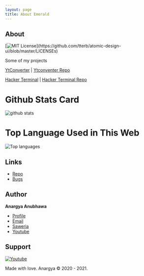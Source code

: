 ```yaml
---
layout: page
title: About Emerald
---
```

## About
[![MIT License](https://img.shields.io/apm/l/atomic-design-ui.svg?)](https://github.com/tterb/atomic-design-ui/blob/master/LICENSEs)

Some of my projects

[YtConverter](https://anargya-anubhawa.github.io/ytconverter/ "YtConverter") |
[Ytconventer Repo](https://github.com/anargya-anubhawa/ytconventer "Ytconventer")

[Hacker Terminal](https://anargya-anubhawa.github.io/hacker-terminal/ "Hacker Terminal") |
[Hacker Terminal Repo](https://github.com/anargya-anubhawa/hacker-terminal "Hacker Terminal")

# Github Stats Card
![github stats](https://github-readme-stats.vercel.app/api?username=anargya-anubhawa)

# Top Language Used in This Web
![Top languages](https://github-readme-stats.vercel.app/api/top-langs/?username=anargya-anubhawa)

## Links

- [Repo](https://github.com/anargya-anubhawa/anargya-anubhawa.github.ii "Repo")
- [Bugs](https://github.com/anargya-anubhawa/anargya-anubhawa.github.io/issue "Issues Page")

## Author

**Anargya Anubhawa**

- [Profile](https://github.com/anargya-anubhawa "Anargya Prima Anubhawa")
- [Email](anargyaprima2@gmail.com?subject=Hi  "Hi!")
- [Saweria](https://saweria.co/AnargyaAnubhawa "Anargya Prima Anubhawa")
- [Youtube](https://youtube.com/channel/UCYbCoNjc_H7gsrlLCUJ-1sg "Anargya Prima Anubhawa")

## Support

<a href="https://youtube.com/channel/UCYbCoNjc_H7gsrlLCUJ-1sg?sub_confirmation=1"><img alt="Youtube" title="Youtube" src="https://img.shields.io/badge/-Subscribe-red?style=for-the-badge&logo=youtube&logoColor=white"/></a>

Made with love. Anargya © 2020 - 2021.